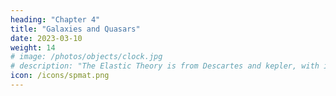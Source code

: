 ```yaml
---
heading: "Chapter 4"
title: "Galaxies and Quasars"
date: 2023-03-10
weight: 14
# image: /photos/objects/clock.jpg
# description: "The Elastic Theory is from Descartes and kepler, with important maxim-contributions from Socrates, Taoism, Buddhism, and Hinduism."
icon: /icons/spmat.png
---
```



